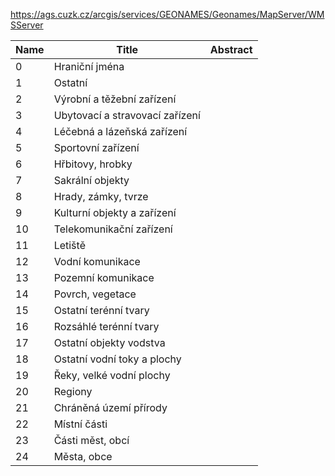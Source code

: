 https://ags.cuzk.cz/arcgis/services/GEONAMES/Geonames/MapServer/WMSServer

|Name|Title|Abstract|
|--|--|--|
|0|Hraniční jména||
|1|Ostatní||
|2|Výrobní a těžební zařízení||
|3|Ubytovací a stravovací zařízení||
|4|Léčebná a lázeňská zařízení||
|5|Sportovní zařízení||
|6|Hřbitovy, hrobky||
|7|Sakrální objekty||
|8|Hrady, zámky, tvrze||
|9|Kulturní objekty a zařízení||
|10|Telekomunikační zařízení||
|11|Letiště||
|12|Vodní komunikace||
|13|Pozemní komunikace||
|14|Povrch, vegetace||
|15|Ostatní terénní tvary||
|16|Rozsáhlé terénní tvary||
|17|Ostatní objekty vodstva||
|18|Ostatní vodní toky a plochy||
|19|Řeky, velké vodní plochy||
|20|Regiony||
|21|Chráněná území přírody||
|22|Místní části||
|23|Části měst, obcí||
|24|Města, obce||
